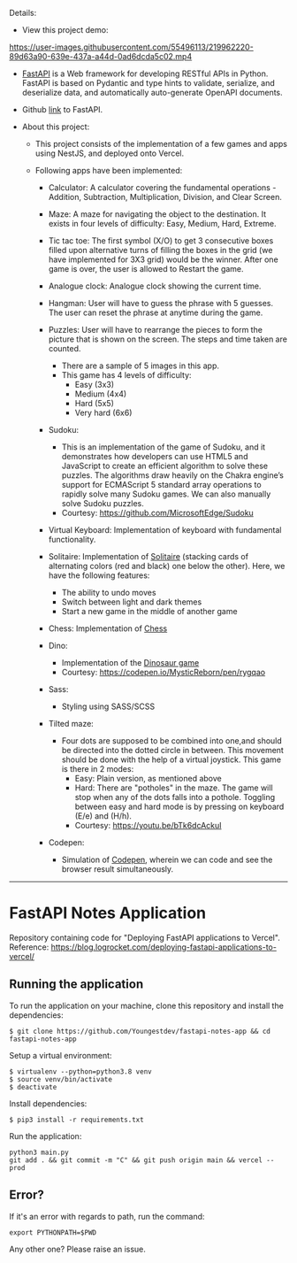 Details:

- View this project demo:

https://user-images.githubusercontent.com/55496113/219962220-89d63a90-639e-437a-a44d-0ad6dcda5c02.mp4

- <a href="https://en.wikipedia.org/wiki/FastAPI">FastAPI</a> is a Web framework for developing RESTful APIs in Python. FastAPI is based on Pydantic and type hints to validate, serialize, and deserialize data, and automatically auto-generate OpenAPI documents.
- Github <a href="https://github.com/tiangolo/fastapi">link</a> to FastAPI.
- About this project:

  - This project consists of the implementation of a few games and apps using NestJS, and deployed onto Vercel.

  - Following apps have been implemented:

    - Calculator: A calculator covering the fundamental operations - Addition, Subtraction, Multiplication, Division, and Clear Screen.

    - Maze: A maze for navigating the object to the destination. It exists in four levels of difficulty: Easy, Medium, Hard, Extreme.

    - Tic tac toe: The first symbol (X/O) to get 3 consecutive boxes filled upon alternative turns of filling the boxes in the grid (we have implemented for 3X3 grid) would be the winner. After one game is over, the user is allowed to Restart the game.

    - Analogue clock: Analogue clock showing the current time.

    - Hangman: User will have to guess the phrase with 5 guesses. The user can reset the phrase at anytime during the game.

    - Puzzles: User will have to rearrange the pieces to form the picture that is shown on the screen. The steps and time taken are counted.

      - There are a sample of 5 images in this app.
      - This game has 4 levels of difficulty:
        - Easy (3x3)
        - Medium (4x4)
        - Hard (5x5)
        - Very hard (6x6)

    - Sudoku:

      - This is an implementation of the game of Sudoku, and it demonstrates how developers can use HTML5 and JavaScript to create an efficient algorithm to solve these puzzles. The algorithms draw heavily on the Chakra engine’s support for ECMAScript 5 standard array operations to rapidly solve many Sudoku games. We can also manually solve Sudoku puzzles.
      - Courtesy: https://github.com/MicrosoftEdge/Sudoku

    - Virtual Keyboard: Implementation of keyboard with fundamental functionality.

    - Solitaire: Implementation of <a href="https://en.wikipedia.org/wiki/Patience_(game)">Solitaire</a> (stacking cards of alternating colors (red and black) one below the other). Here, we have the following features:

      - The ability to undo moves
      - Switch between light and dark themes
      - Start a new game in the middle of another game

    - Chess: Implementation of <a href="https://en.wikipedia.org/wiki/Chess">Chess</a>

    - Dino:

      - Implementation of the <a href="https://en.wikipedia.org/wiki/Dinosaur_Game">Dinosaur game</a>
      - Courtesy: https://codepen.io/MysticReborn/pen/rygqao

    - Sass:

      - Styling using SASS/SCSS

    - Tilted maze:

      - Four dots are supposed to be combined into one,and should be directed into the dotted circle in between. This movement should be done with the help of a virtual joystick. This game is there in 2 modes:
        - Easy: Plain version, as mentioned above
        - Hard: There are "potholes" in the maze. The game will stop when any of the dots falls into a pothole. Toggling between easy and hard mode is by pressing on keyboard (E/e) and (H/h).
        - Courtesy: https://youtu.be/bTk6dcAckuI

    - Codepen:
      - Simulation of <a href="https://codepen.io/">Codepen</a>, wherein we can code and see the browser result simultaneously.

---

# FastAPI Notes Application

Repository containing code for "Deploying FastAPI applications to Vercel".
Reference: https://blog.logrocket.com/deploying-fastapi-applications-to-vercel/

## Running the application

To run the application on your machine, clone this repository and install the dependencies:

```
$ git clone https://github.com/Youngestdev/fastapi-notes-app && cd fastapi-notes-app
```

Setup a virtual environment:

```
$ virtualenv --python=python3.8 venv
$ source venv/bin/activate
$ deactivate
```

Install dependencies:

```
$ pip3 install -r requirements.txt
```

Run the application:

```
python3 main.py
git add . && git commit -m "C" && git push origin main && vercel --prod

```

## Error?

If it's an error with regards to path, run the command:

```
export PYTHONPATH=$PWD
```

Any other one? Please raise an issue.

